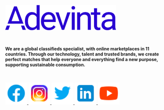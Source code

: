 <a href="https://www.adevinta.com/">
    <img target="_blank" src="assets/adevinta-blue.png" height="80px"/>
</a>

<br/>
<br/>
<br/>

**We are a global classifieds specialist, with online marketplaces in 11 countries. Through our technology, talent and trusted brands, we create perfect matches that help everyone and everything find a new purpose, supporting sustainable consumption.**

<br/>
<br/>

<a href="https://www.facebook.com/AdevintaLife" target="_blank">
  <img src="assets/icons8-facebook-48.png" height="70"/>
</a>
<a href="https://www.instagram.com/adevintalife/" target="_blank">
  <img src="assets/icons8-instagram-48.png" height="70"/>
</a>
<a href="https://twitter.com/Adevinta" target="_blank">
  <img src="assets/icons8-twitter-48.png" height="70"/>
</a>
<a href="https://www.linkedin.com/company/adevinta/" target="_blank">
  <img src="assets/icons8-linkedin-48.png" height="70"/>
</a>
<a href="https://www.youtube.com/channel/UC2bWkiSZ0oBxIwKDoPppe1w" target="_blank">
  <img src="assets/icons8-youtube-48.png" height="70"/>
</a>
          